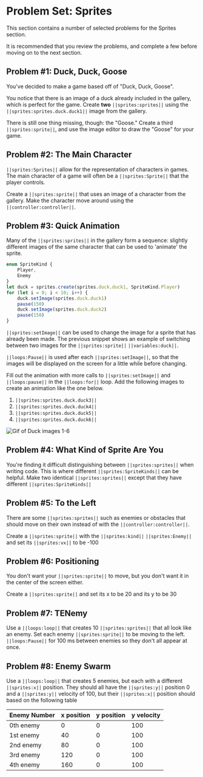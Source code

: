 # Problem Set: Sprites

This section contains a number of selected problems for the Sprites section.

It is recommended that you review the problems, and complete a few before moving on to the next section.

## Problem #1: Duck, Duck, Goose

You've decided to make a game based off of "Duck, Duck, Goose".

You notice that there is an image of a duck already included in the gallery, which is perfect for the game. Create **two** ``||sprites:sprites||`` using the ``||sprites:sprites.duck.duck1||`` image from the gallery.

There is still one thing missing, though: the "Goose." Create a third ``||sprites:sprite||``, and use the image editor to draw the "Goose" for your game.

## Problem #2: The Main Character

``||sprites:Sprites||`` allow for the representation of characters in games. The main character of a game will often be a ``||sprites:Sprite||`` that the player controls.

Create a ``||sprites:sprite||`` that uses an image of a character from the gallery. Make the character move around using the ``||controller:controller||``.

## Problem #3: Quick Animation

Many of the ``||sprites:sprites||`` in the gallery form a sequence: slightly different images of the same character that can be used to 'animate' the sprite.

```typescript
enum SpriteKind {
    Player,
    Enemy
}
let duck = sprites.create(sprites.duck.duck1, SpriteKind.Player)
for (let i = 0; i < 10; i++) {
    duck.setImage(sprites.duck.duck1)
    pause(150)
    duck.setImage(sprites.duck.duck2)
    pause(150)
}
```

``||sprites:setImage||`` can be used to change the image for a sprite that has already been made. The previous snippet shows an example of switching between two images for the ``||sprites:sprite||`` ``||variables:duck||``.

``||loops:Pause||`` is used after each ``||sprites:setImage||``, so that the images will be displayed on the screen for a little while before changing.

Fill out the animation with more calls to ``||sprites:setImage||`` and ``||loops:pause||`` in the ``||loops:for||`` loop. Add the following images to create an animation like the one below.

1. ``||sprites:sprites.duck.duck3||``
2. ``||sprites:sprites.duck.duck4||``
3. ``||sprites:sprites.duck.duck5||``
4. ``||sprites:sprites.duck.duck6||``

![Gif of Duck images 1-6](/static/courses/csintro3/structure/duck-animation.gif)

## Problem #4: What Kind of Sprite Are You

You're finding it difficult distinguishing between ``||sprites:sprites||`` when writing code. This is where different ``||sprites:SpriteKinds||`` can be helpful. Make two identical ``||sprites:sprites||`` except that they have different ``||sprites:SpriteKinds||``

## Problem #5: To the Left

There are some ``||sprites:sprites||`` such as enemies or obstacles that should move on their own instead of with the ``||controller:controller||``.

Create a ``||sprites:sprite||`` with the ``||sprites:kind||`` ``||sprites:Enemy||`` and set its ``||sprites:vx||`` to be -100

## Problem #6: Positioning

You don't want your ``||sprites:sprite||`` to move, but you don't want it in the center of the screen either.

Create a ``||sprites:sprite||`` and set its x to be 20 and its y to be 30

## Problem #7: TENemy 

Use a ``||loops:loop||`` that creates 10 ``||sprites:sprites||`` that all look like an enemy. Set each enemy ``||sprites:sprite||`` to be moving to the left. ``||loops:Pause||`` for 100 ms between enemies so they don't all appear at once.

## Problem #8: Enemy Swarm

Use a ``||loops:loop||`` that creates 5 enemies, but each with a different ``||sprites:x||`` position. They should all have the ``||sprites:y||`` position 0 and a ``||sprites:y||`` velocity of 100, but their ``||sprites:x||`` position should based on the following table

|Enemy Number| x position | y position | y velocity |
|------------|------------|------------|------------|
|0th enemy   |0           |0           |100         |
|1st enemy   |40          |0           |100         |
|2nd enemy   |80          |0           |100         |
|3rd enemy   |120         |0           |100         |
|4th enemy   |160         |0           |100         |
